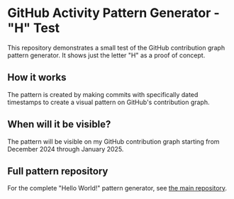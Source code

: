 # GitHub Activity Pattern Generator - "H" Test

This repository demonstrates a small test of the GitHub contribution graph pattern generator. It shows just the letter "H" as a proof of concept.

## How it works

The pattern is created by making commits with specifically dated timestamps to create a visual pattern on GitHub's contribution graph.

## When will it be visible?

The pattern will be visible on my GitHub contribution graph starting from December 2024 through January 2025.

## Full pattern repository

For the complete "Hello World!" pattern generator, see [the main repository](https://github.com/kylesalcedo/github-activity-generator). 